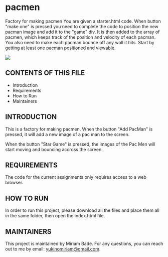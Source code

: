 # pacmen
Factory for making pacmen
You are given a starter.html code.
When button "make one" is pressed you need to complete the code 
to position the new pacman image and add it to the "game" div. It is then added to the array of pacmen, which keeps track of the position and velocity of each pacman.
You also need to make each pacman bounce off any wall it hits. 
Start by getting at least one pacman positioned and viewable. 

<img src="PacMan1.png">

CONTENTS OF THIS FILE
---------------------

 * Introduction
 * Requirements
 * How to Run
 * Maintainers
 
 INTRODUCTION
------------

This is a factory for making pacmen. When the button "Add PacMan" is pressed, it will add a new image of a pac man to the screen.

When the button "Star Game" is pressed, the images of the Pac Men will start moving and bouncing accross the screen.

REQUIREMENTS
------------
The code for the current assignments only requires access to a web browser.

HOW TO RUN
------------
In order to run this project, please download all the files and place them all in the same folder, then open the index.html file. 
	

MAINTAINERS
------------
This project is maintained by Miriam Bade.
For any questions, you can reach out to me by email: yukinomiriam@gmail.com.
